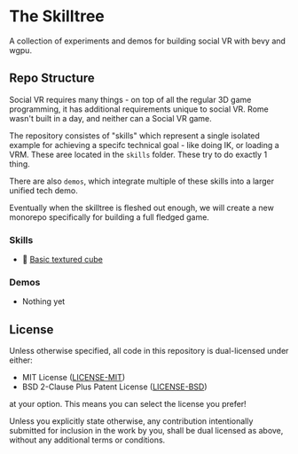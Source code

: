 # The Skilltree

A collection of experiments and demos for building social VR with bevy and wgpu. 

## Repo Structure

Social VR requires many things - on top of all the regular 3D game programming,
it has additional requirements unique to social VR. Rome wasn't built in a day,
and neither can a Social VR game.

The repository consistes of "skills" which represent a single isolated example
for achieving a specifc technical goal - like doing IK, or loading a VRM. These
aree located in the `skills` folder. These try to do exactly 1 thing.

There are also `demos`, which integrate multiple of these skills into a larger
unified tech demo.

Eventually when the skilltree is fleshed out enough, we will create a new
monorepo specifically for building a full fledged game.

### Skills

* 🚧 [Basic textured cube](skills/cube)

### Demos

* Nothing yet

## License

Unless otherwise specified, all code in this repository is dual-licensed under
either:

- MIT License ([LICENSE-MIT](LICENSE-MIT))
- BSD 2-Clause Plus Patent License ([LICENSE-BSD](LICENSE-BSD))

at your option. This means you can select the license you prefer!

Unless you explicitly state otherwise, any contribution intentionally submitted
for inclusion in the work by you, shall be dual licensed as above, without any
additional terms or conditions.
